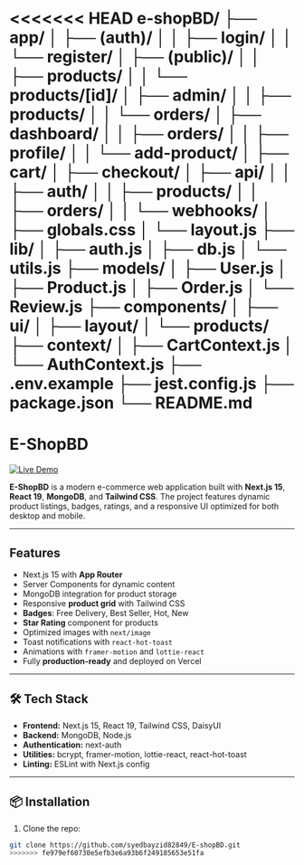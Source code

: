 <<<<<<< HEAD
e-shopBD/
├── app/
│   ├── (auth)/
│   │   ├── login/
│   │   └── register/
│   ├── (public)/
│   │   ├── products/
│   │   └── products/[id]/
│   ├── admin/
│   │   ├── products/
│   │   └── orders/
│   ├── dashboard/
│   │   ├── orders/
│   │   ├── profile/
│   │   └── add-product/
│   ├── cart/
│   ├── checkout/
│   ├── api/
│   │   ├── auth/
│   │   ├── products/
│   │   ├── orders/
│   │   └── webhooks/
│   ├── globals.css
│   └── layout.js
├── lib/
│   ├── auth.js
│   ├── db.js
│   └── utils.js
├── models/
│   ├── User.js
│   ├── Product.js
│   ├── Order.js
│   └── Review.js
├── components/
│   ├── ui/
│   ├── layout/
│   └── products/
├── context/
│   ├── CartContext.js
│   └── AuthContext.js
├── .env.example
├── jest.config.js
├── package.json
└── README.md
=======
# E-ShopBD

[![Live Demo](https://img.shields.io/badge/Live-Demo-brightgreen)](https://e-shopbd-eight.vercel.app/)

**E-ShopBD** is a modern e-commerce web application built with **Next.js 15**, **React 19**, **MongoDB**, and **Tailwind CSS**. The project features dynamic product listings, badges, ratings, and a responsive UI optimized for both desktop and mobile.

---

## Features

- Next.js 15 with **App Router**
- Server Components for dynamic content
- MongoDB integration for product storage
- Responsive **product grid** with Tailwind CSS
- **Badges**: Free Delivery, Best Seller, Hot, New
- **Star Rating** component for products
- Optimized images with `next/image`
- Toast notifications with `react-hot-toast`
- Animations with `framer-motion` and `lottie-react`
- Fully **production-ready** and deployed on Vercel

---

## 🛠 Tech Stack

- **Frontend:** Next.js 15, React 19, Tailwind CSS, DaisyUI
- **Backend:** MongoDB, Node.js
- **Authentication:** next-auth
- **Utilities:** bcrypt, framer-motion, lottie-react, react-hot-toast
- **Linting:** ESLint with Next.js config

---

## 📦 Installation

1. Clone the repo:

```bash
git clone https://github.com/syedbayzid82849/E-shopBD.git
>>>>>>> fe979ef60730e5efb3e6a93b6f249185653e51fa
